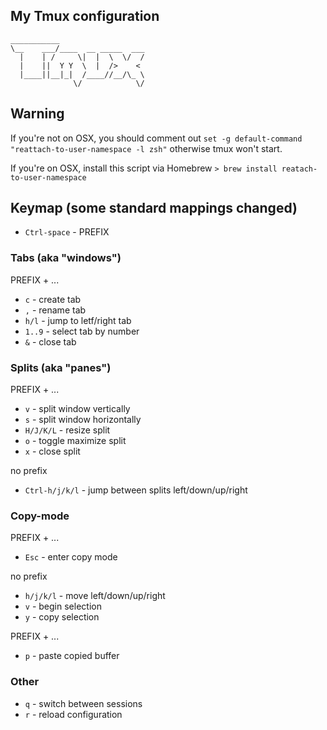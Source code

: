 ## My Tmux configuration ##
```
___________
\__    ___/____  __ _____  ___
  |    | /     \|  |  \  \/  /
  |    ||  Y Y  \  |  />    <
  |____||__|_|  /____//__/\_ \
              \/            \/
```

## Warning ##

If you're not on OSX, you should comment out
`set -g default-command "reattach-to-user-namespace -l zsh"`
otherwise tmux won't start.

If you're on OSX, install this script via Homebrew
`> brew install reatach-to-user-namespace`

## Keymap (some standard mappings changed) ##

* `Ctrl-space` -  PREFIX

### Tabs (aka "windows")

PREFIX + ...
* `c` - create tab
* `,` - rename tab
* `h/l` - jump to letf/right tab
* `1..9` - select tab by number
* `&` - close tab

### Splits (aka "panes")

PREFIX + ...
* `v` - split window vertically
* `s` - split window horizontally
* `H/J/K/L` - resize split
* `o` - toggle maximize split
* `x` - close split

no prefix
* `Ctrl-h/j/k/l` - jump between splits left/down/up/right

### Copy-mode

PREFIX + ...
* `Esc` - enter copy mode

no prefix
* `h/j/k/l` - move left/down/up/right
* `v` - begin selection
* `y` - copy selection

PREFIX + ...
* `p` - paste copied buffer

### Other
* `q` - switch between sessions
* `r` - reload configuration

